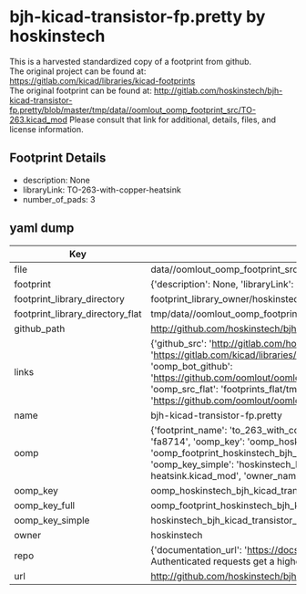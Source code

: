# bjh-kicad-transistor-fp.pretty by hoskinstech  
This is a harvested standardized copy of a footprint from github.  
The original project can be found at:  
https://gitlab.com/kicad/libraries/kicad-footprints  
The original footprint can be found at:
http://gitlab.com/hoskinstech/bjh-kicad-transistor-fp.pretty/blob/master/tmp/data//oomlout_oomp_footprint_src/TO-263.kicad_mod
Please consult that link for additional, details, files, and license information.  
## Footprint Details
* description: None  
* libraryLink: TO-263-with-copper-heatsink  
* number_of_pads: 3  
## yaml dump  
| Key | Value |  
| --- | --- |  
| file | data//oomlout_oomp_footprint_src/bjh-kicad-transistor-fp.pretty/TO-263-with-copper-heatsink.kicad_mod |  
| footprint | {'description': None, 'libraryLink': 'TO-263-with-copper-heatsink', 'number_of_pads': 3} |  
| footprint_library_directory | footprint_library_owner/hoskinstech_bjh-kicad-transistor-fp.pretty |  
| footprint_library_directory_flat | tmp/data//oomlout_oomp_footprint_src/footprints_flat/hoskinstech_bjh_kicad_transistor_fp_to_263_with_copper_heatsink/working |  
| github_path | http://github.com/hoskinstech/bjh-kicad-transistor-fp.pretty/blob/master/tmp/data//oomlout_oomp_footprint_src/TO-263-with-copper-heatsink.kicad_mod |  
| links | {'github_src': 'http://gitlab.com/hoskinstech/bjh-kicad-transistor-fp.pretty/blob/master/tmp/data//oomlout_oomp_footprint_src/TO-263.kicad_mod', 'github_src_repo': 'https://gitlab.com/kicad/libraries/kicad-footprints', 'oomp_bot': 'tmp/data//oomlout_oomp_footprint_src/footprints/hoskinstech_bjh_kicad_transistor_fp_to_263_with_copper_heatsink/working', 'oomp_bot_github': 'https://github.com/oomlout/oomlout_oomp_footprint_bot/tree/main/tmp/data//oomlout_oomp_footprint_src/footprints/hoskinstech_bjh_kicad_transistor_fp_to_263_with_copper_heatsink/working', 'oomp_src_flat': 'footprints_flat/tmp/data//oomlout_oomp_footprint_src/footprints_flat/hoskinstech_bjh_kicad_transistor_fp_to_263_with_copper_heatsink/working', 'oomp_src_flat_github': 'https://github.com/oomlout/oomlout_oomp_footprint_src/tree/main/tmp/data//oomlout_oomp_footprint_src/footprints_flat/hoskinstech_bjh_kicad_transistor_fp_to_263_with_copper_heatsink/working'} |  
| name | bjh-kicad-transistor-fp.pretty |  
| oomp | {'footprint_name': 'to_263_with_copper_heatsink', 'library_name': 'bjh_kicad_transistor_fp', 'md5': 'fa8714359fec14cffc832b0e07f024a7', 'md5_10': 'fa8714359f', 'md5_5': 'fa871', 'md5_6': 'fa8714', 'oomp_key': 'oomp_hoskinstech_bjh_kicad_transistor_fp_to_263_with_copper_heatsink', 'oomp_key_extra': 'oomp_footprint_hoskinstech_bjh_kicad_transistor_fp_to_263_with_copper_heatsink', 'oomp_key_full': 'oomp_footprint_hoskinstech_bjh_kicad_transistor_fp_to_263_with_copper_heatsink_fa8714', 'oomp_key_simple': 'hoskinstech_bjh_kicad_transistor_fp_to_263_with_copper_heatsink', 'original_filename': 'data//oomlout_oomp_footprint_src/bjh-kicad-transistor-fp.pretty/TO-263-with-copper-heatsink.kicad_mod', 'owner_name': 'hoskinstech'} |  
| oomp_key | oomp_hoskinstech_bjh_kicad_transistor_fp_to_263_with_copper_heatsink |  
| oomp_key_full | oomp_footprint_hoskinstech_bjh_kicad_transistor_fp_to_263_with_copper_heatsink |  
| oomp_key_simple | hoskinstech_bjh_kicad_transistor_fp_to_263_with_copper_heatsink |  
| owner | hoskinstech |  
| repo | {'documentation_url': 'https://docs.github.com/rest/overview/resources-in-the-rest-api#rate-limiting', 'message': "API rate limit exceeded for 84.66.142.224. (But here's the good news: Authenticated requests get a higher rate limit. Check out the documentation for more details.)"} |  
| url | http://github.com/hoskinstech/bjh-kicad-transistor-fp.pretty |  

